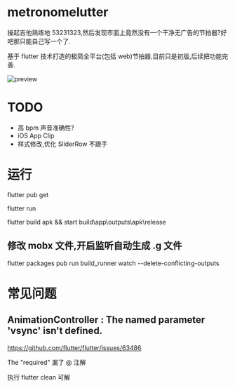 # metronomelutter

操起吉他熟练地 53231323,然后发现市面上竟然没有一个干净无广告的节拍器?好吧那只能自己写一个了.

基于 flutter 技术打造的极简全平台(包括 web)节拍器,目前只是初版,后续把功能完善.


![preview](./screenshot/preview.png)
# TODO
- 高 bpm 声音准确性?
- iOS App Clip
- 样式修改,优化 SliderRow 不跟手
# 运行

flutter pub get

flutter run

flutter build apk && start build\app\outputs\apk\release

## 修改 mobx 文件,开启监听自动生成 .g 文件
flutter packages pub run build_runner watch --delete-conflicting-outputs

# 常见问题

## AnimationController : The named parameter 'vsync' isn't defined. 

https://github.com/flutter/flutter/issues/63486

The "required" 漏了 @ 注解

执行 flutter clean 可解
